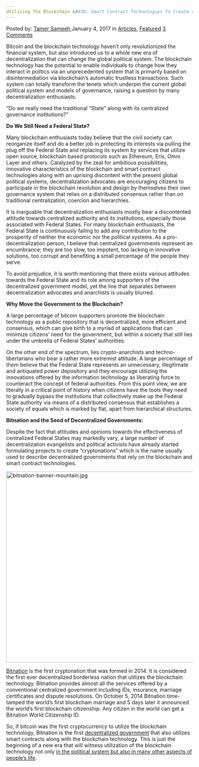 ```yaml
---
Utilizing The Blockchain &#038; Smart Contract Technologies To Create a Decentralized Government
---
```

<article class="post-listing post-17309 post type-post status-publish format-standard has-post-thumbnail hentry category-articles category-deepdot-news tag-blockchain tag-contract tag-create tag-decentralized tag-government tag-smart tag-technologies tag-utilizing">
    <div class="post-inner">
    <p class="post-meta">
    <span>Posted by: <a href="https://www.deepdotweb.com/author/tamersameeh/" title="">Tamer Sameeh </a></span>
    <span>January 4, 2017</span>
    <span>in <a href="https://www.deepdotweb.com/category/articles/" rel="category tag">Articles</a>, <a href="https://www.deepdotweb.com/category/deepdot-news/" rel="category tag">Featured</a></span>
    <span><a href="https://www.deepdotweb.com/2017/01/04/utilizing-the-blockchain-smart-contract-technologies-to-create-a-decentralized-government/#comments">3 Comments</a></span>
    </p>
    <div class="clear"></div>
    <div class="entry">
    <p>Bitcoin and the blockchain technology haven&#8217;t only revolutionized the financial system, but also introduced us to a whole new era of decentralization that can change the global political system. The blockchain technology has the potential to enable individuals to change how they interact in politics via an unprecedented system that is primarily based on disintermediation via blockchain&#8217;s automatic trustless transactions. Such system can totally transform the tenets which underpin the current global political system and models of governance, raising a question by many decentralization enthusiasts:</p>
    <p>&#8220;Do we really need the traditional &#8220;State&#8221; along with its centralized governance institutions?&#8221;</p>
    <p><strong>Do We Still Need a Federal State?</strong></p>
    <p>Many blockchain enthusiasts today believe that the civil society can reorganize itself and do a better job in protecting its interests via pulling the plug off the Federal State and replacing its system by services that utilize open source, blockchain based protocols such as Ethereum, Eris, Omni Layer and others. Catalyzed by the zeal for ambitious possibilities, innovative characteristics of the blockchain and smart contract technologies along with an uprising discontent with the present global political systems, decentralization advocates are encouraging citizens to participate in the blockchain revolution and design by themselves their own governance system that relies on a distributed consensus rather than on traditional centralization, coercion and hierarchies.</p>
    <p>It is inarguable that decentralization enthusiasts mostly bear a discontented attitude towards centralized authority and its institutions, especially those associated with Federal States. For many blockchain enthusiasts, the Federal State is continuously failing to add any contribution to the prosperity of neither the economic nor the political systems. As a pro-decentralization person, I believe that centralized governments represent an encumbrance; they are too slow, too impotent, too lacking in innovative solutions, too corrupt and benefiting a small percentage of the people they serve.</p>
    <p>To avoid prejudice, it is worth mentioning that there exists various attitudes towards the Federal State and its role among supporters of the decentralized government model, yet the line that separates between decentralization advocates and anarchists is usually blurred.</p>
    <p><strong>Why Move the Government to the Blockchain?</strong></p>
    <p>A large percentage of bitcoin supporters promote the blockchain technology as a public repository that is decentralized, more efficient and consensus, which can give birth to a myriad of applications that can minimize citizens&#8217; need for the government, but within a society that still lies under the umbrella of Federal States&#8217; authorities.</p>
    <p>On the other end of the spectrum, lies crypto-anarchists and techno-libertarians who bear a rather more extremist attitude. A large percentage of them believe that the Federal State represents an unnecessary, illegitimate and antiquated power depository and they encourage utilizing the innovations offered by the information technology as liberating force to counteract the concept of federal authorities. From this point view, we are literally in a critical point of history when citizens have the tools they need to gradually bypass the institutions that collectively make up the Federal State authority via means of a distributed consensus that establishes a society of equals which is marked by flat, apart from hierarchical structures.</p>
    <p><strong>Bitnation and the Seed of Decentralized Governments:</strong></p>
    <p>Despite the fact that attitudes and opinions towards the effectiveness of centralized Federal States may markedly vary, a large number of decentralization evangelists and political activists have already started formulating projects to create &#8220;cryptonations&#8221; which is the name usually used to describe decentralized governments that rely on the blockchain and smart contract technologies.</p>
    <p><img class="wp-image-17318 aligncenter" src="https://www.deepdotweb.com/wp-content/uploads/2017/01/bitnation-banner-mountain-jpg.jpeg" alt="bitnation-banner-mountain.jpg" width="929" height="516" srcset="https://www.deepdotweb.com/wp-content/uploads/2017/01/bitnation-banner-mountain-jpg.jpeg 1199w, https://www.deepdotweb.com/wp-content/uploads/2017/01/bitnation-banner-mountain-jpg-300x167.jpeg 300w, https://www.deepdotweb.com/wp-content/uploads/2017/01/bitnation-banner-mountain-jpg-1024x569.jpeg 1024w" sizes="(max-width: 929px) 100vw, 929px"/></p>
    <p><a href="https://bitnation.co/">Bitnation</a> is the first cryptonation that was formed in 2014. It is considered the first ever decentralized borderless nation that utilizes the blockchain technology. Bitnation provides almost all the services offered by a conventional centralized government including IDs, insurance, marriage certificates and dispute resolutions. On October 5, 2014 Bitnation time-tamped the world&#8217;s first blockchain marriage and 5 days later it announced the world&#8217;s first blockchain citizenship. Any citizen in the world can get a Bitnation World Citizenship ID.</p>
    <p>So, if bitcoin was the first cryptocurrency to utilize the blockchain technology, Bitnation is the first <a href="https://www.deepdotweb.com/2014/07/16/applying-crypto-decentralization-physical-world-government/">decentralized government</a> that also utilizes smart contracts along with the blockchain technology. This is just the beginning of a new era that will witness utilization of the blockchain technology not only <a href="https://www.deepdotweb.com/2014/08/04/applying-crypto-decentralization-to-the-physical-world-public-utilities/">in the political system but also in many other aspects of people&#8217;s life</a>.</p>
    </div>
    <span style="display:none"><a href="https://www.deepdotweb.com/tag/blockchain/" rel="tag">blockchain</a> <a href="https://www.deepdotweb.com/tag/contract/" rel="tag">contract</a> <a href="https://www.deepdotweb.com/tag/create/" rel="tag">create</a> <a href="https://www.deepdotweb.com/tag/decentralized/" rel="tag">decentralized</a> <a href="https://www.deepdotweb.com/tag/government/" rel="tag">government</a> <a href="https://www.deepdotweb.com/tag/smart/" rel="tag">smart</a> <a href="https://www.deepdotweb.com/tag/technologies/" rel="tag">technologies</a> <a href="https://www.deepdotweb.com/tag/utilizing/" rel="tag">utilizing</a></span> <span style="display:none" class="updated">2017-01-04</span>
    <div style="display:none" class="vcard author" itemprop="author" itemscope itemtype="http://schema.org/Person"><strong class="fn" itemprop="name"><a href="https://www.deepdotweb.com/author/tamersameeh/" title="Posts by Tamer Sameeh" rel="author">Tamer Sameeh</a></strong></div>
    </div>
</article>

